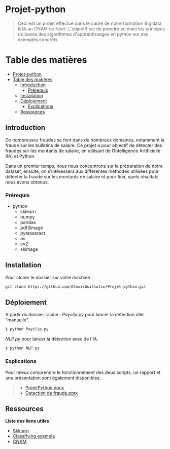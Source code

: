# Projet-python
>Ceci est un projet effectué dans le cadre de notre formation Big data & IA au CNAM de Niort.
L'objectif est de prendre en main les principes de bases des algorithmes d'apprentissages en python sur des exemples concrêts.


# Table des matières
- [Projet-python](#projet-python)
- [Table des matières](#table-des-matières)
  - [Introduction](#introduction)
    - [Prérequis](#prérequis)
  - [Installation](#installation)
  - [Déploiement](#déploiement)
    - [Explications](#explications)
  - [Ressources](#ressources)

## Introduction
De nombreuses fraudes se font dans de nombreux domaines, notamment la fraude sur les bulletins de salaire. Ce projet a pour objectif de détecter des fraudes sur les montants de salaire, en utilisant de l’Intelligence Artificielle (IA) et Python.

Dans un premier temps, nous nous concentrons sur la préparation de notre dataset, ensuite, on s’intéressera aux différentes méthodes utilisées pour détecter la fraude sur les montants de salaire et pour finir, quels résultats nous avons obtenus. 


### Prérequis

- python
  - sklearn
  - numpy
  - pandas
  - pdf2image
  - pytesseract
  - os
  - cv2
  - skimage

## Installation
Pour cloner le dossier sur votre machine :
```html
git clone https://github.com/AlexisGuillotin/Projet-python.git
```
## Déploiement
A partir du dossier racine :
*Payslip.py* pour lancer la détection dite "manuelle".

```html
$ python Payslip.py
```

*NLP.py* pour lancer la détection avec de l'IA.

```html
$ python NLP.py
```

### Explications
Pour mieux comprendre le fonctionnement des deux scripts, un rapport et une présentation sont également disponibles.
>
>- [ProjetPython.docx](ProjetPython.docx)
>- [Detection de fraude.pptx](Detection%20de%20fraude.pptx)

## Ressources

**Liste des liens utiles**
- [Sklearn](https://scikit-learn.org/stable/)
- [Classifying example](https://towardsdatascience.com/mining-and-classifying-medical-text-documents-1876462f73bc)
- [CNAM](https://sts.lecnam.net/)
